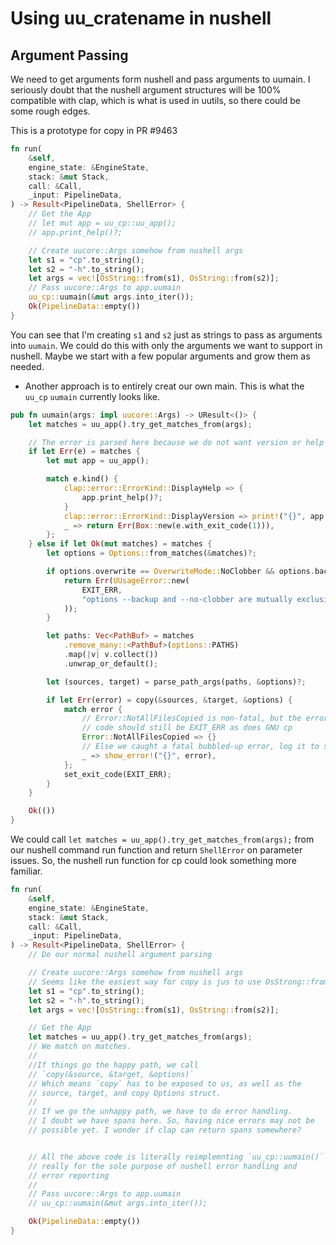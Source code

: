 # Using uu_cratename in nushell

## Argument Passing

We need to get arguments form nushell and pass arguments to uumain. I seriously doubt that the nushell argument structures will be 100% compatible with clap, which is what is used in uutils, so there could be some rough edges.

This is a prototype for copy in PR #9463
```rust
fn run(
    &self,
    engine_state: &EngineState,
    stack: &mut Stack,
    call: &Call,
    _input: PipelineData,
) -> Result<PipelineData, ShellError> {
    // Get the App
    // let mut app = uu_cp::uu_app();
    // app.print_help()?;

    // Create uucore::Args somehow from nushell args
    let s1 = "cp".to_string();
    let s2 = "-h".to_string();
    let args = vec![OsString::from(s1), OsString::from(s2)];
    // Pass uucore::Args to app.uumain
    uu_cp::uumain(&mut args.into_iter());
    Ok(PipelineData::empty())
}
```
You can see that I'm creating `s1` and `s2` just as strings to pass as arguments into `uumain`. We could do this with only the arguments we want to support in nushell. Maybe we start with a few popular arguments and grow them as needed.

- Another approach is to entirely creat our own main. This is what the `uu_cp` `uumain` currently looks like.
```rust
pub fn uumain(args: impl uucore::Args) -> UResult<()> {
    let matches = uu_app().try_get_matches_from(args);

    // The error is parsed here because we do not want version or help being printed to stderr.
    if let Err(e) = matches {
        let mut app = uu_app();

        match e.kind() {
            clap::error::ErrorKind::DisplayHelp => {
                app.print_help()?;
            }
            clap::error::ErrorKind::DisplayVersion => print!("{}", app.render_version()),
            _ => return Err(Box::new(e.with_exit_code(1))),
        };
    } else if let Ok(mut matches) = matches {
        let options = Options::from_matches(&matches)?;

        if options.overwrite == OverwriteMode::NoClobber && options.backup != BackupMode::NoBackup {
            return Err(UUsageError::new(
                EXIT_ERR,
                "options --backup and --no-clobber are mutually exclusive",
            ));
        }

        let paths: Vec<PathBuf> = matches
            .remove_many::<PathBuf>(options::PATHS)
            .map(|v| v.collect())
            .unwrap_or_default();

        let (sources, target) = parse_path_args(paths, &options)?;

        if let Err(error) = copy(&sources, &target, &options) {
            match error {
                // Error::NotAllFilesCopied is non-fatal, but the error
                // code should still be EXIT_ERR as does GNU cp
                Error::NotAllFilesCopied => {}
                // Else we caught a fatal bubbled-up error, log it to stderr
                _ => show_error!("{}", error),
            };
            set_exit_code(EXIT_ERR);
        }
    }

    Ok(())
}
```
We could call `let matches = uu_app().try_get_matches_from(args);` from our nushell command run function and return `ShellError` on parameter issues. So, the nushell run function for cp could look something more familiar.

```rust
fn run(
    &self,
    engine_state: &EngineState,
    stack: &mut Stack,
    call: &Call,
    _input: PipelineData,
) -> Result<PipelineData, ShellError> {
    // Do our normal nushell argument parsing

    // Create uucore::Args somehow from nushell args
    // Seems like the easiest way for copy is jus to use OsStrong::from()
    let s1 = "cp".to_string();
    let s2 = "-h".to_string();
    let args = vec![OsString::from(s1), OsString::from(s2)];

    // Get the App
    let matches = uu_app().try_get_matches_from(args);
    // We match on matches. 
    //
    //If things go the happy path, we call 
    // `copy(&source, &target, &options)`
    // Which means `copy` has to be exposed to us, as well as the
    // source, target, and copy Options struct.
    //
    // If we go the unhappy path, we have to do error handling.
    // I doubt we have spans here. So, having nice errors may not be 
    // possible yet. I wonder if clap can return spans somewhere?


    // All the above code is literally reimplemnting `uu_cp::uumain()`
    // really for the sole purpose of nushell error handling and
    // error reporting
    //
    // Pass uucore::Args to app.uumain
    // uu_cp::uumain(&mut args.into_iter());

    Ok(PipelineData::empty())
}
```
